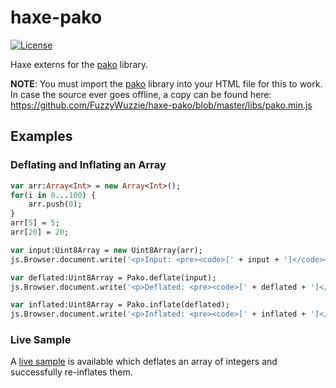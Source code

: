 # haxe-pako
[![License](https://img.shields.io/badge/license-MIT-blue.svg?style=flat-square)](https://github.com/FuzzyWuzzie/haxe-pako/blob/master/LICENSE)

Haxe externs for the [pako][1] library.

**NOTE**: You must import the [pako][1] library into your HTML file for this to work. In case the source ever goes offline, a copy can be found here: https://github.com/FuzzyWuzzie/haxe-pako/blob/master/libs/pako.min.js

## Examples

### Deflating and Inflating an Array

```haxe
var arr:Array<Int> = new Array<Int>();
for(i in 0...100) {
	arr.push(0);
}
arr[5] = 5;
arr[20] = 20;

var input:Uint8Array = new Uint8Array(arr);
js.Browser.document.write('<p>Input: <pre><code>[' + input + ']</code></pre></p>');

var deflated:Uint8Array = Pako.deflate(input);
js.Browser.document.write('<p>Deflated: <pre><code>[' + deflated + ']</code></pre></p>');

var inflated:Uint8Array = Pako.inflate(deflated);
js.Browser.document.write('<p>Inflated: <pre><code>[' + inflated + ']</code></pre></p>');
```

### Live Sample

A [live sample](http://FuzzyWuzzie.github.io/haxe-pako/) is available which deflates an array of integers and successfully re-inflates them.

[1]: https://github.com/nodeca/pako